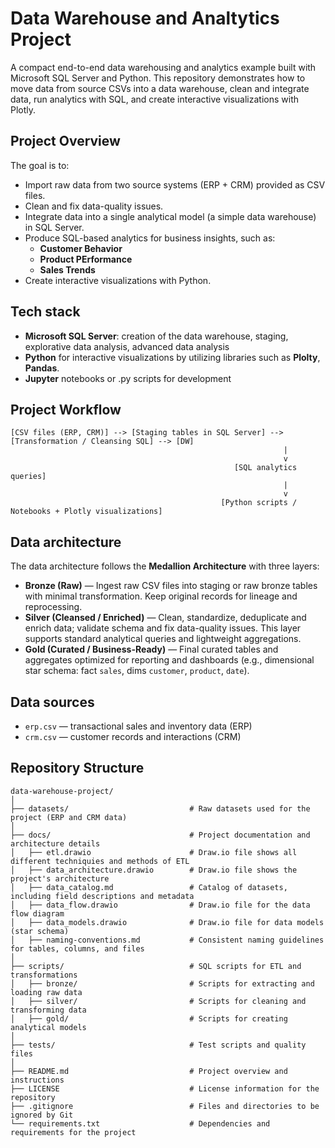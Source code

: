 # Data Warehouse and Analtytics Project 

A compact end-to-end data warehousing and analytics example built with Microsoft SQL Server and Python.
This repository demonstrates how to move data from source CSVs into a data warehouse, clean and integrate data, run analytics with SQL, and create interactive visualizations with Plotly.

## Project Overview
The goal is to:
- Import raw data from two source systems (ERP + CRM) provided as CSV files.
- Clean and fix data-quality issues.
- Integrate data into a single analytical model (a simple data warehouse) in SQL Server.
- Produce SQL-based analytics for business insights, such as:
  - **Customer Behavior**
  - **Product PErformance**
  - **Sales Trends**
- Create interactive visualizations with Python.

## Tech stack
- **Microsoft SQL Server**: creation of the data warehouse, staging, explorative data analysis, advanced data analysis
- **Python** for interactive visualizations by utilizing libraries such as **Plolty**, **Pandas**.
- **Jupyter** notebooks or .py scripts for development

## Project Workflow
```
[CSV files (ERP, CRM)] --> [Staging tables in SQL Server] --> [Transformation / Cleansing SQL] --> [DW]
                                                             |
                                                             v
                                                  [SQL analytics queries]
                                                             |
                                                             v
                                               [Python scripts / Notebooks + Plotly visualizations]
```

## Data architecture
The data architecture follows the **Medallion Architecture** with three layers:
- **Bronze (Raw)** — Ingest raw CSV files into staging or raw bronze tables with minimal transformation. Keep original records for lineage and reprocessing.
- **Silver (Cleansed / Enriched)** — Clean, standardize, deduplicate and enrich data; validate schema and fix data-quality issues. This layer supports standard analytical queries and lightweight aggregations.
- **Gold (Curated / Business-Ready)** — Final curated tables and aggregates optimized for reporting and dashboards (e.g., dimensional star schema: fact `sales`, dims `customer`, `product`, `date`).

## Data sources
- `erp.csv` — transactional sales and inventory data (ERP)
- `crm.csv` — customer records and interactions (CRM)

## Repository Structure 
```
data-warehouse-project/
│
├── datasets/                           # Raw datasets used for the project (ERP and CRM data)
│
├── docs/                               # Project documentation and architecture details
│   ├── etl.drawio                      # Draw.io file shows all different techniquies and methods of ETL
│   ├── data_architecture.drawio        # Draw.io file shows the project's architecture
│   ├── data_catalog.md                 # Catalog of datasets, including field descriptions and metadata
│   ├── data_flow.drawio                # Draw.io file for the data flow diagram
│   ├── data_models.drawio              # Draw.io file for data models (star schema)
│   ├── naming-conventions.md           # Consistent naming guidelines for tables, columns, and files
│
├── scripts/                            # SQL scripts for ETL and transformations
│   ├── bronze/                         # Scripts for extracting and loading raw data
│   ├── silver/                         # Scripts for cleaning and transforming data
│   ├── gold/                           # Scripts for creating analytical models
│
├── tests/                              # Test scripts and quality files
│
├── README.md                           # Project overview and instructions
├── LICENSE                             # License information for the repository
├── .gitignore                          # Files and directories to be ignored by Git
└── requirements.txt                    # Dependencies and requirements for the project
```


